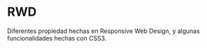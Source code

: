 # RWD
Diferentes propiedad hechas en Responsive Web Design, y algunas funcionalidades hechas con CSS3.
